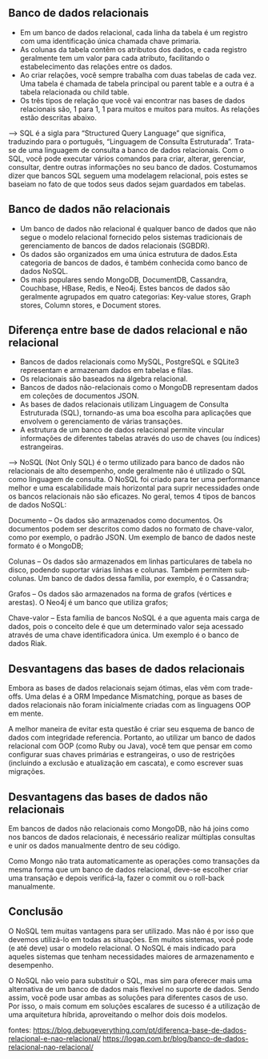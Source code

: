 ## Banco de dados relacionais ##

- Em um banco de dados relacional, cada linha da tabela é um registro com uma identificação única chamada chave primaria. 
- As colunas da tabela contêm os atributos dos dados, e cada registro geralmente tem um valor para cada atributo, facilitando o estabelecimento das relações entre os dados.
- Ao criar relações, você sempre trabalha com duas tabelas de cada vez. Uma tabela é chamada de tabela principal ou parent table e a outra é a tabela relacionada ou child table.
- Os três tipos de relação que você vai encontrar nas bases de dados relacionais são, 1 para 1, 1 para muitos e muitos para muitos. As relações estão descritas abaixo.

--> SQL é a sigla para “Structured Query Language” que significa, traduzindo para o português, “Linguagem de Consulta Estruturada”. Trata-se de uma linguagem de consulta a banco de dados relacionais. Com o SQL, você pode executar vários comandos para criar, alterar, gerenciar, consultar, dentre outras informações no seu banco de dados. Costumamos dizer que bancos SQL seguem uma modelagem relacional, pois estes se baseiam no fato de que todos seus dados sejam guardados em tabelas. 

## Banco de dados não relacionais ##

- Um banco de dados não relacional é qualquer banco de dados que não segue o modelo relacional fornecido pelos sistemas tradicionais de gerenciamento de bancos de dados relacionais (SGBDR). 
- Os dados são organizados em uma única estrutura de dados.Esta categoria de bancos de dados, é também conhecida como banco de dados NoSQL.
- Os mais populares sendo MongoDB, DocumentDB, Cassandra, Couchbase, HBase, Redis, e Neo4j. Estes bancos de dados são geralmente agrupados em quatro categorias: Key-value stores, Graph stores, Column stores, e Document stores.

## Diferença entre base de dados relacional e não relacional ##
- Bancos de dados relacionais como MySQL, PostgreSQL e SQLite3 representam e armazenam dados em tabelas e filas. 
- Os relacionais são baseados na álgebra relacional. 
- Bancos de dados não-relacionais como o MongoDB representam dados em coleções de documentos JSON.
- As bases de dados relacionais utilizam Linguagem de Consulta Estruturada (SQL), tornando-as uma boa escolha para aplicações que envolvem o gerenciamento de várias transações. 
- A estrutura de um banco de dados relacional permite vincular informações de diferentes tabelas através do uso de chaves (ou índices) estrangeiras.

--> NoSQL (Not Only SQL) é o termo utilizado para banco de dados não relacionais de alto desempenho, onde geralmente não é utilizado o SQL como linguagem de consulta. O NoSQL foi criado para ter uma performance melhor e uma escalabilidade mais horizontal para suprir necessidades onde os bancos relacionais não são eficazes. No geral, temos 4 tipos de bancos de dados NoSQL:

Documento – Os dados são armazenados como documentos. Os documentos podem ser descritos como dados no formato de chave-valor, como por exemplo, o padrão JSON. Um exemplo de banco de dados neste formato é o MongoDB;

Colunas – Os dados são armazenados em linhas particulares de tabela no disco, podendo suportar várias linhas e colunas. Também permitem sub-colunas. Um banco de dados dessa família, por exemplo, é o Cassandra;

Grafos – Os dados são armazenados na forma de grafos (vértices e arestas). O Neo4j é um banco que utiliza grafos;

Chave-valor – Esta família de bancos NoSQL é a que aguenta mais carga de dados, pois o conceito dele é que um determinado valor seja acessado através de uma chave identificadora única. Um exemplo é o banco de dados Riak.

## Desvantagens das bases de dados relacionais ##
Embora as bases de dados relacionais sejam ótimas, elas vêm com trade-offs. Uma delas é a ORM Impedance Mismatching, porque as bases de dados relacionais não foram inicialmente criadas com as linguagens OOP em mente.

A melhor maneira de evitar esta questão é criar seu esquema de banco de dados com integridade referencia. Portanto, ao utilizar um banco de dados relacional com OOP (como Ruby ou Java), você tem que pensar em como configurar suas chaves primárias e estrangeiras, o uso de restrições (incluindo a exclusão e atualização em cascata), e como escrever suas migrações.

## Desvantagens das bases de dados não relacionais ##
Em bancos de dados não relacionais como MongoDB, não há joins como nos bancos de dados relacionais, é necessário realizar múltiplas consultas e unir os dados manualmente dentro de seu código.

Como Mongo não trata automaticamente as operações como transações da mesma forma que um banco de dados relacional, deve-se escolher criar uma transação e depois verificá-la, fazer o commit ou o roll-back manualmente.


## Conclusão ##
O NoSQL tem muitas vantagens para ser utilizado. Mas não é por isso que devemos utilizá-lo em todas as situações. Em muitos sistemas, você pode (e até deve) usar o modelo relacional. O NoSQL é mais indicado para aqueles sistemas que tenham necessidades maiores de armazenamento e desempenho.

O NoSQL não veio para substituir o SQL, mas sim para oferecer mais uma alternativa de um banco de dados mais flexível no suporte de dados. Sendo assim, você pode usar ambas as soluções para diferentes casos de uso. Por isso, o mais comum em soluções escalares de sucesso é a utilização de uma arquitetura híbrida, aproveitando o melhor dois dois modelos.


fontes:
https://blog.debugeverything.com/pt/diferenca-base-de-dados-relacional-e-nao-relacional/
https://logap.com.br/blog/banco-de-dados-relacional-nao-relacional/